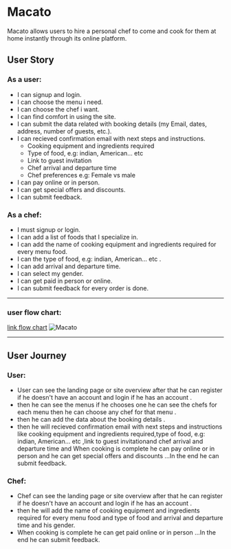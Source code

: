 # Macato
Macato allows users to hire a personal chef to come and cook for them at home instantly through its online platform.

## User Story 
### As a user:
* I can signup and login.
* I can choose the menu i need.
* I can choose the chef i want.
* I can find comfort in using the site.
* I can submit the data related with booking details (my Email, dates, address, number of guests, etc.).
* I can recieved confirmation email with next steps and instructions.
  * Cooking equipment and ingredients required
  * Type of food, e.g: indian, American… etc 
  * Link to guest invitation
  * Chef arrival and departure time
  * Chef preferences e.g: Female vs male
* I can pay online or in person.
* I can get special offers and discounts.
* I can submit feedback.

### As a chef:
* I must signup or login.
* I can add a list of foods that I specialize in.
* I can add  the name of cooking equipment and ingredients required for every menu food.
* I can the type of food, e.g: indian, American… etc .
* I can add  arrival and departure time.
* I can select my gender.
* I can get paid in person or online.
* I can submit feedback for every order is done.
---
### user flow chart:
[link flow chart](https://lucid.app/lucidchart/1b18e5da-d4db-42e3-850e-1d2ec209d03a/edit?page=0_0&invitationId=inv_924827e6-e533-4ae8-b513-9e6250395b69#)
![Macato](https://user-images.githubusercontent.com/88728652/169709896-0fdac683-e54c-4797-aced-85c02e88545c.png)

---
## User Journey
### User:
* User can see the landing page or site overview after that he can register if he doesn't have an account and login if he has an account .
* then he can see the menus if he chooses one he can see the chefs for each menu then he can choose any chef for that menu .
* then he can add the data about the booking details .
* then he will recieved confirmation email with next steps and instructions like cooking equipment and ingredients required,type of food, e.g: indian, American… etc ,link to guest invitationand chef arrival and departure time and When cooking is complete he can pay online or in person and he can get special offers and discounts ...In the end he can submit feedback.



### Chef:
* Chef can see the landing page or site overview after that he can register if he doesn't have an account and login if he has an account .
* then he will add the name of cooking equipment and ingredients required for every menu food and type of food and arrival and departure time and his gender.
* When cooking is complete he can get paid online or in person ...In the end he can submit feedback.

